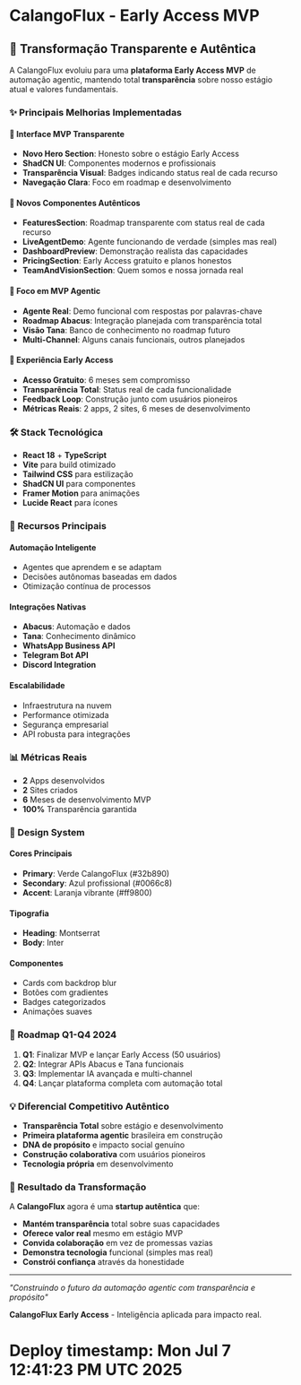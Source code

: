 # CalangoFlux - Early Access MVP

## 🎯 Transformação Transparente e Autêntica

A CalangoFlux evoluiu para uma **plataforma Early Access MVP** de automação agentic, mantendo total **transparência** sobre nosso estágio atual e valores fundamentais.

### ✨ Principais Melhorias Implementadas

#### 🎨 **Interface MVP Transparente**
- **Novo Hero Section**: Honesto sobre o estágio Early Access
- **ShadCN UI**: Componentes modernos e profissionais
- **Transparência Visual**: Badges indicando status real de cada recurso
- **Navegação Clara**: Foco em roadmap e desenvolvimento

#### 🔧 **Novos Componentes Autênticos**
- **FeaturesSection**: Roadmap transparente com status real de cada recurso
- **LiveAgentDemo**: Agente funcionando de verdade (simples mas real)
- **DashboardPreview**: Demonstração realista das capacidades
- **PricingSection**: Early Access gratuito e planos honestos
- **TeamAndVisionSection**: Quem somos e nossa jornada real

#### 🤖 **Foco em MVP Agentic**
- **Agente Real**: Demo funcional com respostas por palavras-chave
- **Roadmap Abacus**: Integração planejada com transparência total
- **Visão Tana**: Banco de conhecimento no roadmap futuro
- **Multi-Channel**: Alguns canais funcionais, outros planejados

#### 💼 **Experiência Early Access**
- **Acesso Gratuito**: 6 meses sem compromisso
- **Transparência Total**: Status real de cada funcionalidade
- **Feedback Loop**: Construção junto com usuários pioneiros
- **Métricas Reais**: 2 apps, 2 sites, 6 meses de desenvolvimento

### 🛠️ Stack Tecnológica

- **React 18** + **TypeScript**
- **Vite** para build otimizado
- **Tailwind CSS** para estilização
- **ShadCN UI** para componentes
- **Framer Motion** para animações
- **Lucide React** para ícones

### 🎯 Recursos Principais

#### **Automação Inteligente**
- Agentes que aprendem e se adaptam
- Decisões autônomas baseadas em dados
- Otimização contínua de processos

#### **Integrações Nativas**
- **Abacus**: Automação e dados
- **Tana**: Conhecimento dinâmico
- **WhatsApp Business API**
- **Telegram Bot API**
- **Discord Integration**

#### **Escalabilidade**
- Infraestrutura na nuvem
- Performance otimizada
- Segurança empresarial
- API robusta para integrações

### 📊 Métricas Reais

- **2** Apps desenvolvidos
- **2** Sites criados
- **6** Meses de desenvolvimento MVP
- **100%** Transparência garantida

### 🎨 Design System

#### **Cores Principais**
- **Primary**: Verde CalangoFlux (#32b890)
- **Secondary**: Azul profissional (#0066c8)
- **Accent**: Laranja vibrante (#ff9800)

#### **Tipografia**
- **Heading**: Montserrat
- **Body**: Inter

#### **Componentes**
- Cards com backdrop blur
- Botões com gradientes
- Badges categorizados
- Animações suaves

### 🚀 Roadmap Q1-Q4 2024

1. **Q1**: Finalizar MVP e lançar Early Access (50 usuários)
2. **Q2**: Integrar APIs Abacus e Tana funcionais
3. **Q3**: Implementar IA avançada e multi-channel
4. **Q4**: Lançar plataforma completa com automação total

### 💡 Diferencial Competitivo Autêntico

- **Transparência Total** sobre estágio e desenvolvimento
- **Primeira plataforma agentic** brasileira em construção
- **DNA de propósito** e impacto social genuíno
- **Construção colaborativa** com usuários pioneiros
- **Tecnologia própria** em desenvolvimento

### 🌟 Resultado da Transformação

A **CalangoFlux** agora é uma **startup autêntica** que:
- **Mantém transparência** total sobre suas capacidades
- **Oferece valor real** mesmo em estágio MVP
- **Convida colaboração** em vez de promessas vazias
- **Demonstra tecnologia** funcional (simples mas real)
- **Constrói confiança** através da honestidade

---

*"Construindo o futuro da automação agentic com transparência e propósito"*

**CalangoFlux Early Access** - Inteligência aplicada para impacto real.
# Deploy timestamp: Mon Jul  7 12:41:23 PM UTC 2025
